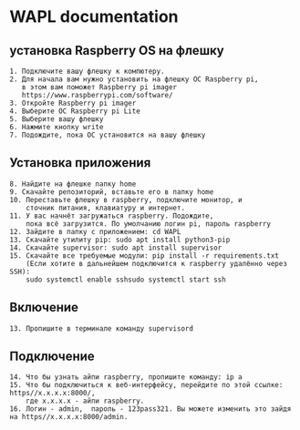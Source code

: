 # WAPL documentation

## установка Raspberry OS на флешку
    1. Подключите вашу флешку к компютеру.
    2. Для начала вам нужно установить на флешку ОС Raspberry pi, 
       в этом вам поможет Raspberry pi imager  
       https://www.raspberrypi.com/software/
    3. Откройте Raspberry pi imager
    4. Выберите ОС Raspberry pi Lite
    5. Выберите вашу флешку
    6. Нажмите кнопку write
    7. Подождите, пока ОС установится на вашу флешку

    
## Установка приложения
    8. Найдите на флешке папку home
    9. Скачайте репозиторий, вставьте его в папку home
    10. Переставьте флешку в raspberry, подключите монитор, и
        сточник питания, клавиатуру и интернет.
    11. У вас начнёт загружаться raspberry. Подождите, 
        пока всё загрузится. По умолчанию логин pi, пароль raspberry
    12. Зайдите в папку с приложением: cd WAPL
    13. Скачайте утилиту pip: sudo apt install python3-pip
    14. Скачайте supervisor: sudo apt install supervisor
    15. Скачайте все требуемые модули: pip install -r requirements.txt
        (Если хотите в дальнейшем подключится к raspberry удалённо через SSH): 
        sudo systemctl enable sshsudo systemctl start ssh
    
## Включение
    13. Пропишите в терминале команду supervisord
    
## Подключение
    14. Что бы узнать айпи raspberry, пропишите команду: ip a
    15. Что бы подключиться к веб-интерфейсу, перейдите по этой ссылке: https//x.x.x.x:8000/, 
        где x.x.x.x - айпи raspberry. 
    16. Логин - admin,  пароль - 123pass321. Вы можете изменить это зайдя на https//x.x.x.x:8000/admin.
        
